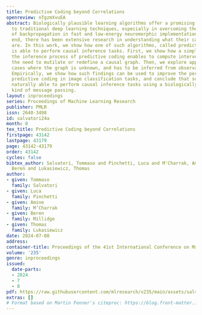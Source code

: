 ```yaml
---
title: Predictive Coding beyond Correlations
openreview: nTgzmXvuEA
abstract: Biologically plausible learning algorithms offer a promising alternative
  to traditional deep learning techniques, especially in overcoming the limitations
  of backpropagation in fast and low-energy neuromorphic implementations. To this
  end, there has been extensive research in understanding what their capabilities
  are. In this work, we show how one of such algorithms, called predictive coding,
  is able to perform causal inference tasks. First, we show how a simple change in
  the inference process of predictive coding enables to compute interventions without
  the need to mutilate or redefine a causal graph. Then, we explore applications in
  cases where the graph is unknown, and has to be inferred from observational data.
  Empirically, we show how such findings can be used to improve the performance of
  predictive coding in image classification tasks, and conclude that such models are
  naturally able to perform causal inference tasks using a biologically plausible
  kind of message passing.
layout: inproceedings
series: Proceedings of Machine Learning Research
publisher: PMLR
issn: 2640-3498
id: salvatori24a
month: 0
tex_title: Predictive Coding beyond Correlations
firstpage: 43142
lastpage: 43179
page: 43142-43179
order: 43142
cycles: false
bibtex_author: Salvatori, Tommaso and Pinchetti, Luca and M'Charrak, Amine and Millidge,
  Beren and Lukasiewicz, Thomas
author:
- given: Tommaso
  family: Salvatori
- given: Luca
  family: Pinchetti
- given: Amine
  family: M’Charrak
- given: Beren
  family: Millidge
- given: Thomas
  family: Lukasiewicz
date: 2024-07-08
address:
container-title: Proceedings of the 41st International Conference on Machine Learning
volume: '235'
genre: inproceedings
issued:
  date-parts:
  - 2024
  - 7
  - 8
pdf: https://raw.githubusercontent.com/mlresearch/v235/main/assets/salvatori24a/salvatori24a.pdf
extras: []
# Format based on Martin Fenner's citeproc: https://blog.front-matter.io/posts/citeproc-yaml-for-bibliographies/
---
```


